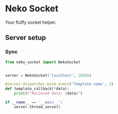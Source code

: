 # Neko Socket
Your fluffy socket helper.

## Server setup

### Sync

```python
from neko_socket import NekoSocket


server = NekoSocket('localhost', 10205)

@server.dispatcher.bind_event('Template name', 1)
def template_callback(*data):
    print(f"Recieved data: {data}")

if __name__ == '__main__':
    server.thread_serve()
```